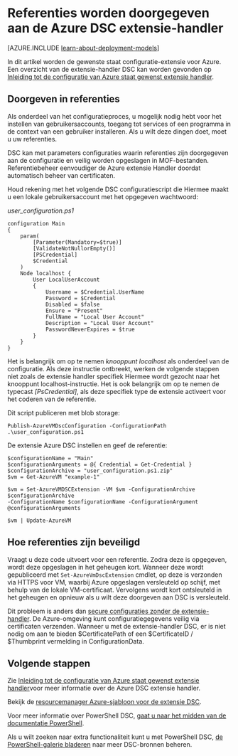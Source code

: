 <properties
   pageTitle="Referenties worden doorgegeven aan Azure DSC met | Microsoft Azure"
   description="Overzicht van de referenties veilig worden doorgegeven aan Azure virtuele machines met PowerShell gewenst staat configuratie"
   services="virtual-machines-windows"
   documentationCenter=""
   authors="zjalexander"
   manager="timlt"
   editor=""
   tags="azure-service-management,azure-resource-manager"
   keywords=""/>

<tags
   ms.service="virtual-machines-windows"
   ms.devlang="na"
   ms.topic="article"
   ms.tgt_pltfrm="vm-windows"
   ms.workload="na"
   ms.date="09/15/2016"
   ms.author="zachal"/>

# <a name="passing-credentials-to-the-azure-dsc-extension-handler"></a>Referenties worden doorgegeven aan de Azure DSC extensie-handler #

[AZURE.INCLUDE [learn-about-deployment-models](../../includes/learn-about-deployment-models-both-include.md)]

In dit artikel worden de gewenste staat configuratie-extensie voor Azure. Een overzicht van de extensie-handler DSC kan worden gevonden op [Inleiding tot de configuratie van Azure staat gewenst extensie handler](virtual-machines-windows-extensions-dsc-overview.md). 


## <a name="passing-in-credentials"></a>Doorgeven in referenties
Als onderdeel van het configuratieproces, u mogelijk nodig hebt voor het instellen van gebruikersaccounts, toegang tot services of een programma in de context van een gebruiker installeren. Als u wilt deze dingen doet, moet u uw referenties. 

DSC kan met parameters configuraties waarin referenties zijn doorgegeven aan de configuratie en veilig worden opgeslagen in MOF-bestanden. Referentiebeheer eenvoudiger de Azure extensie Handler doordat automatisch beheer van certificaten. 

Houd rekening met het volgende DSC configuratiescript die Hiermee maakt u een lokale gebruikersaccount met het opgegeven wachtwoord:

*user_configuration.ps1*

```
configuration Main
{
    param(
        [Parameter(Mandatory=$true)]
        [ValidateNotNullorEmpty()]
        [PSCredential]
        $Credential
    )    
    Node localhost {       
        User LocalUserAccount
        {
            Username = $Credential.UserName
            Password = $Credential
            Disabled = $false
            Ensure = "Present"
            FullName = "Local User Account"
            Description = "Local User Account"
            PasswordNeverExpires = $true
        } 
    }  
} 
```

Het is belangrijk om op te nemen *knooppunt localhost* als onderdeel van de configuratie. Als deze instructie ontbreekt, werken de volgende stappen niet zoals de extensie handler specifiek Hiermee wordt gezocht naar het knooppunt localhost-instructie. Het is ook belangrijk om op te nemen de typecast *[PsCredential]*, als deze specifiek type de extensie activeert voor het coderen van de referentie. 

Dit script publiceren met blob storage:

`Publish-AzureVMDscConfiguration -ConfigurationPath .\user_configuration.ps1`

De extensie Azure DSC instellen en geef de referentie:

```
$configurationName = "Main"
$configurationArguments = @{ Credential = Get-Credential }
$configurationArchive = "user_configuration.ps1.zip"
$vm = Get-AzureVM "example-1"
 
$vm = Set-AzureVMDSCExtension -VM $vm -ConfigurationArchive $configurationArchive 
-ConfigurationName $configurationName -ConfigurationArgument @configurationArguments
 
$vm | Update-AzureVM
```
## <a name="how-credentials-are-secured"></a>Hoe referenties zijn beveiligd
Vraagt u deze code uitvoert voor een referentie. Zodra deze is opgegeven, wordt deze opgeslagen in het geheugen kort. Wanneer deze wordt gepubliceerd met `Set-AzureVmDscExtension` cmdlet, op deze is verzonden via HTTPS voor VM, waarbij Azure opgeslagen versleuteld op schijf, met behulp van de lokale VM-certificaat. Vervolgens wordt kort ontsleuteld in het geheugen en opnieuw als u wilt deze doorgeven aan DSC is versleuteld.

Dit probleem is anders dan [secure configuraties zonder de extensie-handler](https://msdn.microsoft.com/powershell/dsc/securemof). De Azure-omgeving kunt configuratiegegevens veilig via certificaten verzenden. Wanneer u met de extensie-handler DSC, er is niet nodig om aan te bieden $CertificatePath of een $CertificateID / $Thumbprint vermelding in ConfigurationData.


## <a name="next-steps"></a>Volgende stappen ##

Zie [Inleiding tot de configuratie van Azure staat gewenst extensie handler](virtual-machines-windows-extensions-dsc-overview.md)voor meer informatie over de Azure DSC extensie handler. 

Bekijk de [resourcemanager Azure-sjabloon voor de extensie DSC](virtual-machines-windows-extensions-dsc-template.md).

Voor meer informatie over PowerShell DSC, [gaat u naar het midden van de documentatie PowerShell](https://msdn.microsoft.com/powershell/dsc/overview). 

Als u wilt zoeken naar extra functionaliteit kunt u met PowerShell DSC, [de PowerShell-galerie bladeren](https://www.powershellgallery.com/packages?q=DscResource&x=0&y=0) naar meer DSC-bronnen beheren.
